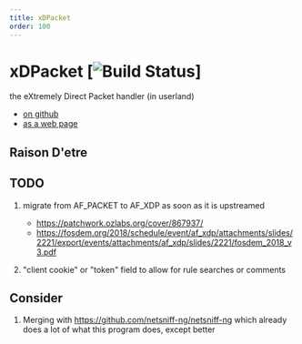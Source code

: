 ```yaml
---
title: xDPacket
order: 100
---
```


# xDPacket [![Build Status](https://travis-ci.org/siriobalmelli/xdpacket.svg?branch=master)]

the eXtremely Direct Packet handler (in userland)

- [on github](https://github.com/siriobalmelli/xdpacket)
- [as a web page](https://siriobalmelli.github.io/xdpacket/)

## Raison D'etre

## TODO

1. migrate from AF_PACKET to AF_XDP as soon as it is upstreamed
	- <https://patchwork.ozlabs.org/cover/867937/>
	- <https://fosdem.org/2018/schedule/event/af_xdp/attachments/slides/2221/export/events/attachments/af_xdp/slides/2221/fosdem_2018_v3.pdf>

1. "client cookie" or "token" field to allow for rule searches or comments

## Consider

1. Merging with <https://github.com/netsniff-ng/netsniff-ng> which already
	does a lot of what this program does, except better
